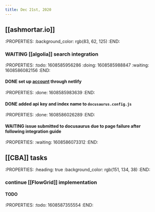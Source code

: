 ```yaml
---
title: Dec 21st, 2020
---
```


## [[ashmortar.io]]
:PROPERTIES:
:background_color: rgb(83, 62, 125)
:END:
### WAITING [[algolia]] search integration
:PROPERTIES:
:todo: 1608585956286
:doing: 1608585988847
:waiting: 1608586082156
:END:
#### DONE set up [account](https://www.algolia.com/apps/8360ZGF9S6/dashboard) through netlify
:PROPERTIES:
:done: 1608585983639
:END:
#### DONE added api key and index name to `docusaurus.config.js`
:PROPERTIES:
:done: 1608586026289
:END:
#### WAITING issue submitted to docusaurus due to page failure after following integration guide
:PROPERTIES:
:waiting: 1608586073312
:END:
## [[CBA]] tasks
:PROPERTIES:
:heading: true
:background_color: rgb(151, 134, 38)
:END:
### continue [[FlowGrid]] implementation
#### TODO 
:PROPERTIES:
:todo: 1608587355554
:END:
